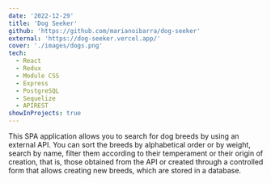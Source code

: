 ```yaml
---
date: '2022-12-29'
title: 'Dog Seeker'
github: 'https://github.com/marianoibarra/dog-seeker'
external: 'https://dog-seeker.vercel.app/'
cover: './images/dogs.png'
tech:
  - React
  - Redux
  - Module CSS
  - Express
  - PostgreSQL
  - Sequelize
  - APIREST
showInProjects: true
---
```


This SPA application allows you to search for dog breeds by using an external API. You can sort the breeds by alphabetical order or by weight, search by name, filter them according to their temperament or their origin of creation, that is, those obtained from the API or created through a controlled form that allows creating new breeds, which are stored in a database.